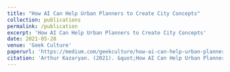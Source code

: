 ```yaml
---
title: "How AI Can Help Urban Planners to Create City Concepts"
collection: publications
permalink: /publication
excerpt: 'How AI Can Help Urban Planners to Create City Concepts'
date: 2021-05-28
venue: 'Geek Culture'
paperurl: 'https://medium.com/geekculture/how-ai-can-help-urban-planners-to-create-city-concepts-c3ce7e7b063e'
citation: 'Arthur Kazaryan. (2021). &quot;How AI Can Help Urban Planners to Create City Concepts.&quot; <i>Geek Culture</i>.'
---
```

